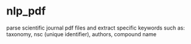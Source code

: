 # nlp_pdf
parse scientific journal pdf files and extract specific keywords such as: taxonomy, nsc (unique identifier), authors, compound name
